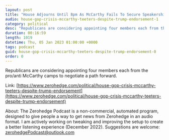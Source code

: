 ```yaml
---
layout: post
title: "House Adjourns Until 8pm As McCarthy Fails To Secure Speakership After 6th Ballot"
audio: house-gop-crisis-mccarthy-teeters-despite-trump-endorsement-1
category: political
desc: "Republicans are considering appointing four members each from the pro/anti McCarthy camps to negotiate a path forward."
duration: 00:16:59
length: 1019
datetime: Thu, 05 Jan 2023 01:00:00 +0000
tags: podcast
guid: house-gop-crisis-mccarthy-teeters-despite-trump-endorsement-0
order: 0
---
```

Republicans are considering appointing four members each from the pro/anti McCarthy camps to negotiate a path forward.

Link: [https://www.zerohedge.com/political/house-gop-crisis-mccarthy-teeters-despite-trump-endorsement](https://www.zerohedge.com/political/house-gop-crisis-mccarthy-teeters-despite-trump-endorsement)

About: The Zerohedge Podcast is a non-commercial, automated program, designed to give people a way to get news from Zerohedge in an audio format.  I am actively working on tweaking and improving the setup to create a better listening experience (December 2022).  Suggestions are welcome: [zerohedgePodcast@outlook.com](mailto:zerohedgePodcast@outlook.com)